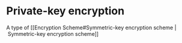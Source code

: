 # Private-key encryption
A type of [[Encryption Scheme#Symmetric-key encryption scheme | Symmetric-key encryption scheme]]

